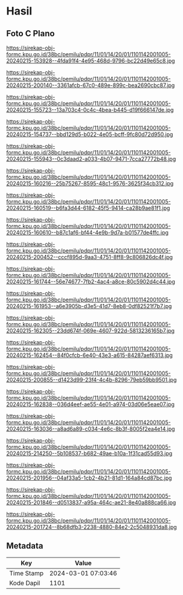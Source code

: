 # Hasil

## Foto C Plano

https://sirekap-obj-formc.kpu.go.id/38bc/pemilu/pdpr/11/01/14/20/01/1101142001005-20240215-153928--4fda91f4-4e95-468d-9796-bc22d49e65c8.jpg

https://sirekap-obj-formc.kpu.go.id/38bc/pemilu/pdpr/11/01/14/20/01/1101142001005-20240215-200140--3361afcb-67c0-489e-899c-bea2690cbc87.jpg

https://sirekap-obj-formc.kpu.go.id/38bc/pemilu/pdpr/11/01/14/20/01/1101142001005-20240215-155723--13a703c4-0c4c-4bea-b445-d19f666147de.jpg

https://sirekap-obj-formc.kpu.go.id/38bc/pemilu/pdpr/11/01/14/20/01/1101142001005-20240215-154737--bbd129d5-b022-4e05-bcff-9fc80d72d950.jpg

https://sirekap-obj-formc.kpu.go.id/38bc/pemilu/pdpr/11/01/14/20/01/1101142001005-20240215-155943--0c3daad2-a033-4b07-9471-7cca27772b48.jpg

https://sirekap-obj-formc.kpu.go.id/38bc/pemilu/pdpr/11/01/14/20/01/1101142001005-20240215-160216--25b75267-8595-48c1-9576-3625f34cb312.jpg

https://sirekap-obj-formc.kpu.go.id/38bc/pemilu/pdpr/11/01/14/20/01/1101142001005-20240215-160519--b6fa3d44-6182-45f5-9414-ca28b9ae81f1.jpg

https://sirekap-obj-formc.kpu.go.id/38bc/pemilu/pdpr/11/01/14/20/01/1101142001005-20240215-160610--b87c1af6-bf44-4e9b-9d7a-b01577de4ffc.jpg

https://sirekap-obj-formc.kpu.go.id/38bc/pemilu/pdpr/11/01/14/20/01/1101142001005-20240215-200452--cccf895d-9aa3-4751-8ff8-9c806826dc4f.jpg

https://sirekap-obj-formc.kpu.go.id/38bc/pemilu/pdpr/11/01/14/20/01/1101142001005-20240215-161744--56e74677-7fb2-4ac4-a8ce-80c5902d4c44.jpg

https://sirekap-obj-formc.kpu.go.id/38bc/pemilu/pdpr/11/01/14/20/01/1101142001005-20240215-161953--a6e3905b-d3e5-41d7-8eb8-0df82521f7b7.jpg

https://sirekap-obj-formc.kpu.go.id/38bc/pemilu/pdpr/11/01/14/20/01/1101142001005-20240215-162305--23dd674f-069e-4607-922d-5813236165b7.jpg

https://sirekap-obj-formc.kpu.go.id/38bc/pemilu/pdpr/11/01/14/20/01/1101142001005-20240215-162454--84f0cfcb-6e40-43e3-a615-84287aef6313.jpg

https://sirekap-obj-formc.kpu.go.id/38bc/pemilu/pdpr/11/01/14/20/01/1101142001005-20240215-200855--d1423d99-23f4-4c4b-8296-79eb59bb9501.jpg

https://sirekap-obj-formc.kpu.go.id/38bc/pemilu/pdpr/11/01/14/20/01/1101142001005-20240215-162838--036d4eef-ae55-4e01-a974-03d06e5eae07.jpg

https://sirekap-obj-formc.kpu.go.id/38bc/pemilu/pdpr/11/01/14/20/01/1101142001005-20240215-163036--a8ad6a89-c034-4e6c-8b3f-8005f2ea4e14.jpg

https://sirekap-obj-formc.kpu.go.id/38bc/pemilu/pdpr/11/01/14/20/01/1101142001005-20240215-214250--5b108537-b682-49ae-b10a-1f31cad55d93.jpg

https://sirekap-obj-formc.kpu.go.id/38bc/pemilu/pdpr/11/01/14/20/01/1101142001005-20240215-201956--04af33a5-1cb2-4b21-81d1-164a84cd87bc.jpg

https://sirekap-obj-formc.kpu.go.id/38bc/pemilu/pdpr/11/01/14/20/01/1101142001005-20240215-201846--d0513837-a95a-464c-ae21-8e40a888ca66.jpg

https://sirekap-obj-formc.kpu.go.id/38bc/pemilu/pdpr/11/01/14/20/01/1101142001005-20240215-201724--8b68dfb3-2238-4880-84e2-2c5048931da8.jpg


## Metadata

| Key        | Value               |
| ---------- | ------------------- |
| Time Stamp | 2024-03-01 07:03:46 |
| Kode Dapil | 1101                |



